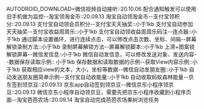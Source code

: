 AUTODROID_DOWNLOAD=微信视频自动接听::20.10.06  配合通知触发可以使用旧手机做为监控--淘宝领淘金币::20.09.13  淘宝自动领淘金币--支付宝领积分::20.09.13  支付宝自动领会员积分--支付宝天天抽奖::小于1kb  支付宝自动参加天天抽奖--支付宝收益周周乐::小于1kb  支付宝自动领收益周周乐码注--连点器::小于1kb  通过脚本设置循环，进行连续点击，可以修改点击次数、坐标、间隔--屏幕解锁录制方法::小于1kb  录制屏幕解锁方法--屏幕解锁脚本::小于1kb  上滑+图案锁 解锁屏幕--微信发信息::小于1kb  微信自动发信息，可以修改发送对象、发送内容--数据保存读取示例:: 小于1kb 保存数据和读取数据的示例--获取View内容示例::小于1kb 获取相应view的文本，大小，坐标等数据--微信自动发朋友圈::小于1kb 自动发送朋友圈简单示例--支付宝自动收能量::小于1kb 自动收取蚂蚁森林能量--京东签到领京豆::20.09.13 京东app自动签到领京豆--微信京东小程序领京豆::20.09.13 微信京东小程序自动领京豆，需要先把京东小程序收藏到小程序页面--淘宝芭芭农场::20.09.14 淘宝自动完成芭芭农场果树浏览任务
